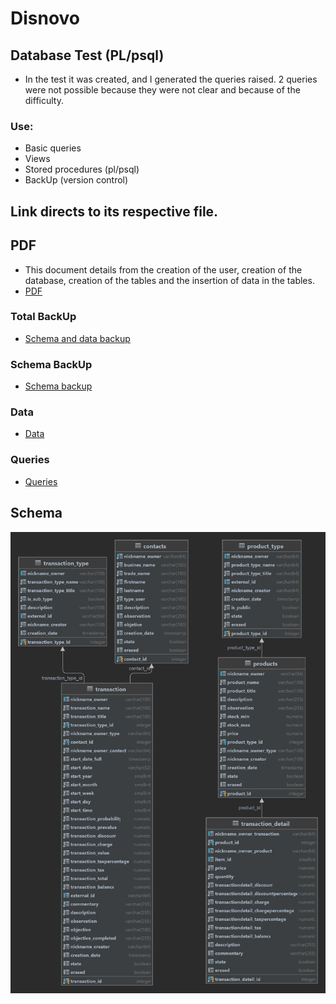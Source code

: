# Disnovo

## Database Test (PL/psql)
- In the test it was created, and I generated the queries raised. 2 queries were not possible because they were not clear and because of the difficulty.

### Use:
- Basic queries
- Views
- Stored procedures (pl/psql)
- BackUp (version control)

## Link directs to its respective file.

## PDF
- This document details from the creation of the user, creation of the database, creation of the tables and the insertion of data in the tables.
- <a href="https://drive.google.com/file/d/1q1CHOMuQIFOR-AOY30Oy0cz_AjGQOTCx/view?usp=sharing">PDF</a>   

### Total BackUp
- <a href="./disnovo_files/back_up_dump.sql">Schema and data backup</a> 

### Schema BackUp
- <a href="./disnovo_files/back_up.sql">Schema backup</a> 

### Data
- <a href="./disnovo_files/data.sql">Data</a> 

### Queries
- <a href="./disnovo_files/statements.sql">Queries</a> 

## Schema
<img src = "./disnovo_files/db_disnovo.png" alt = "Logo">